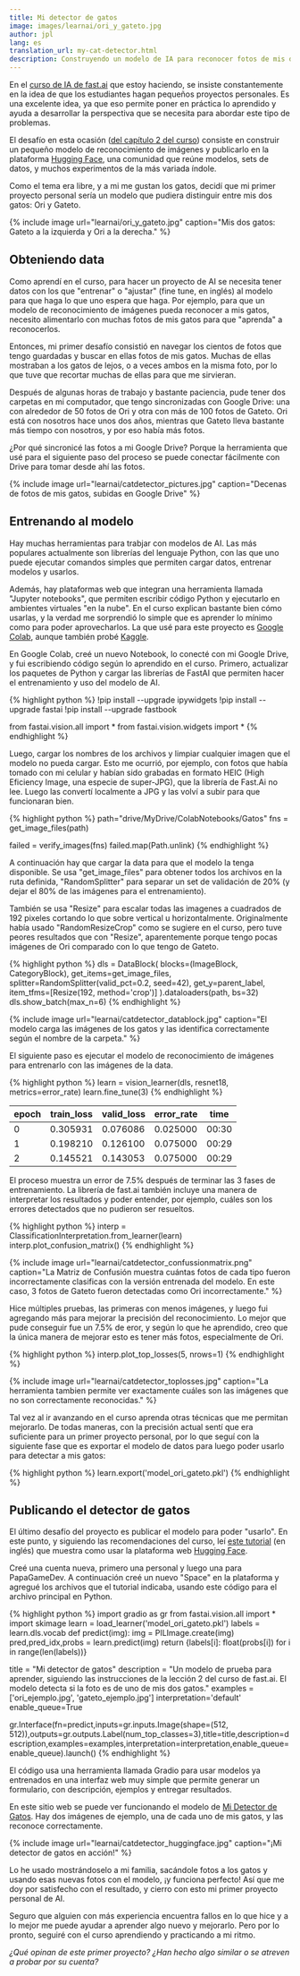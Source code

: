 ```yaml
---
title: Mi detector de gatos
image: images/learnai/ori_y_gateto.jpg
author: jpl
lang: es
translation_url: my-cat-detector.html
description: Construyendo un modelo de IA para reconocer fotos de mis dos gatos.
---
```


En el [curso de IA de fast.ai](https://course.fast.ai/) que estoy haciendo, se insiste constantemente en la idea de que los estudiantes hagan pequeños proyectos personales. Es una excelente idea, ya que eso permite poner en práctica lo aprendido y ayuda a desarrollar la perspectiva que se necesita para abordar este tipo de problemas.

El desafío en esta ocasión ([del capítulo 2 del curso](https://github.com/fastai/fastbook/blob/master/02_production.ipynb)) consiste en construir un pequeño modelo de reconocimiento de imágenes y publicarlo en la plataforma [Hugging Face](https://huggingface.co/), una comunidad que reúne modelos, sets de datos, y muchos experimentos de la más variada índole.

Como el tema era libre, y a mi me gustan los gatos, decidí que mi primer proyecto personal sería un modelo que pudiera distinguir entre mis dos gatos: Ori y Gateto.

{% include image url="learnai/ori_y_gateto.jpg" caption="Mis dos gatos: Gateto a la izquierda y Ori a la derecha." %}

## Obteniendo data

Como aprendí en el curso, para hacer un proyecto de AI se necesita tener datos con los que "entrenar" o "ajustar" (fine tune, en inglés) al modelo para que haga lo que uno espera que haga. Por ejemplo, para que un modelo de reconocimiento de imágenes pueda reconocer a mis gatos, necesito alimentarlo con muchas fotos de mis gatos para que "aprenda" a reconocerlos.

Entonces, mi primer desafío consistió en navegar los cientos de fotos que tengo guardadas y buscar en ellas fotos de mis gatos. Muchas de ellas mostraban a los gatos de lejos, o a veces ambos en la misma foto, por lo que tuve que recortar muchas de ellas para que me sirvieran.

Después de algunas horas de trabajo y bastante paciencia, pude tener dos carpetas en mi computador, que tengo sincronizadas con Google Drive: una con alrededor de 50 fotos de Ori y otra con más de 100 fotos de Gateto. Ori está con nosotros hace unos dos años, mientras que Gateto lleva bastante más tiempo con nosotros, y por eso había más fotos.

¿Por qué sincronicé las fotos a mi Google Drive? Porque la herramienta que usé para el siguiente paso del proceso se puede conectar fácilmente con Drive para tomar desde ahí las fotos.

{% include image url="learnai/catdetector_pictures.jpg" caption="Decenas de fotos de mis gatos, subidas en Google Drive" %}

## Entrenando al modelo

Hay muchas herramientas para trabjar con modelos de AI. Las más populares actualmente son librerías del lenguaje Python, con las que uno puede ejecutar comandos simples que permiten cargar datos, entrenar modelos y usarlos.

Además, hay plataformas web que integran una herramienta llamada "Jupyter notebooks", que permiten escribir código Python y ejecutarlo en ambientes virtuales "en la nube". En el curso explican bastante bien cómo usarlas, y la verdad me sorprendió lo simple que es aprender lo mínimo como para poder aprovecharlos. La que usé para este proyecto es [Google Colab](https://colab.research.google.com/), aunque también probé [Kaggle](https://www.kaggle.com/).

En Google Colab, creé un nuevo Notebook, lo conecté con mi Google Drive, y fui escribiendo código según lo aprendido en el curso. Primero, actualizar los paquetes de Python y cargar las librerías de FastAI que permiten hacer el entrenamiento y uso del modelo de AI.

{% highlight python %}
!pip install --upgrade ipywidgets
!pip install --upgrade fastai
!pip install --upgrade fastbook

from fastai.vision.all import *
from fastai.vision.widgets import *
{% endhighlight %}

Luego, cargar los nombres de los archivos y limpiar cualquier imagen que el modelo no pueda cargar. Esto me ocurrió, por ejemplo, con fotos que había tomado con mi celular y habían sido grabadas en formato HEIC (High Eficiency Image, una especie de super-JPG), que la librería de Fast.Ai no lee. Luego las convertí localmente a JPG y las volví a subir para que funcionaran bien.

{% highlight python %}
path="drive/MyDrive/ColabNotebooks/Gatos"
fns = get_image_files(path)

failed = verify_images(fns)
failed.map(Path.unlink)
{% endhighlight %}

A continuación hay que cargar la data para que el modelo la tenga disponible. Se usa "get_image_files" para obtener todos los archivos en la ruta definida, "RandomSplitter" para separar un set de validación de 20% (y dejar el 80% de las imágenes para el entrenamiento).

También se usa "Resize" para escalar todas las imagenes a cuadrados de 192 pixeles cortando lo que sobre vertical u horizontalmente. Originalmente había usado "RandomResizeCrop" como se sugiere en el curso, pero tuve peores resultados que con "Resize", aparentemente porque tengo pocas imágenes de Ori comparado con lo que tengo de Gateto.

{% highlight python %}
dls = DataBlock(
    blocks=(ImageBlock, CategoryBlock),
    get_items=get_image_files,
    splitter=RandomSplitter(valid_pct=0.2, seed=42),
    get_y=parent_label,
    item_tfms=[Resize(192, method='crop')]
).dataloaders(path, bs=32)
dls.show_batch(max_n=6)
{% endhighlight %}

{% include image url="learnai/catdetector_datablock.jpg" caption="El modelo carga las imágenes de los gatos y las identifica correctamente según el nombre de la carpeta." %}

El siguiente paso es ejecutar el modelo de reconocimiento de imágenes para entrenarlo con las imágenes de la data.

{% highlight python %}
learn = vision_learner(dls, resnet18, metrics=error_rate)
learn.fine_tune(3)
{% endhighlight %}

epoch|train_loss|valid_loss|error_rate|time
---|---|---|---|---
0|0.305931|0.076086|0.025000|00:30
1|0.198210|0.126100|0.075000|00:29
2|0.145521|0.143053|0.075000|00:29

El proceso muestra un error de 7.5% después de terminar las 3 fases de entrenamiento. La librería de fast.ai también incluye una manera de interpretar los resultados y poder entender, por ejemplo, cuáles son los errores detectados que no pudieron ser resueltos.

{% highlight python %}
interp = ClassificationInterpretation.from_learner(learn)
interp.plot_confusion_matrix()
{% endhighlight %}

{% include image url="learnai/catdetector_confussionmatrix.png" caption="La Matriz de Confusión muestra cuántas fotos de cada tipo fueron incorrectamente clasificas con la versión entrenada del modelo. En este caso, 3 fotos de Gateto fueron detectadas como Ori incorrectamente." %}

Hice múltiples pruebas, las primeras con menos imágenes, y luego fui agregando más para mejorar la precisión del reconocimiento. Lo mejor que pude conseguir fue un 7.5% de eror, y según lo que he aprendido, creo que la única manera de mejorar esto es tener más fotos, especialmente de Ori. 

{% highlight python %}
interp.plot_top_losses(5, nrows=1)
{% endhighlight %}

{% include image url="learnai/catdetector_toplosses.jpg" caption="La herramienta tambien permite ver exactamente cuáles son las imágenes que no son correctamente reconocidas." %}

Tal vez al ir avanzando en el curso aprenda otras técnicas que me permitan mejorarlo. De todas maneras, con la precisión actual sentí que era suficiente para un primer proyecto personal, por lo que seguí con la siguiente fase que es exportar el modelo de datos para luego poder usarlo para detectar a mis gatos:

{% highlight python %}
learn.export('model_ori_gateto.pkl')
{% endhighlight %}

## Publicando el detector de gatos

El último desafío del proyecto es publicar el modelo para poder "usarlo". En este punto, y siguiendo las recomendaciones del curso, leí [este tutorial](https://www.tanishq.ai/blog/gradio_hf_spaces_tutorial) (en inglés) que muestra como usar la plataforma web [Hugging Face](https://huggingface.co/).

Creé una cuenta nueva, primero una personal y luego una para PapaGameDev. A continuación creé un nuevo "Space" en la plataforma y agregué los archivos que el tutorial indicaba, usando este código para el archivo principal en Python.

{% highlight python %}
import gradio as gr
from fastai.vision.all import *
import skimage
learn = load_learner('model_ori_gateto.pkl')
labels = learn.dls.vocab
def predict(img):
    img = PILImage.create(img)
    pred,pred_idx,probs = learn.predict(img)
    return {labels[i]: float(probs[i]) for i in range(len(labels))}

title = "Mi detector de gatos"
description = "Un modelo de prueba para aprender, siguiendo las instrucciones de la lección 2 del curso de fast.ai. El modelo detecta si la foto es de uno de mis dos gatos."
examples = ['ori_ejemplo.jpg', 'gateto_ejemplo.jpg']
interpretation='default'
enable_queue=True

gr.Interface(fn=predict,inputs=gr.inputs.Image(shape=(512, 512)),outputs=gr.outputs.Label(num_top_classes=3),title=title,description=description,examples=examples,interpretation=interpretation,enable_queue=enable_queue).launch()
{% endhighlight %}

El código usa una herramienta llamada Gradio para usar modelos ya entrenados en una interfaz web muy simple que permite generar un formulario, con descripción, ejemplos y entregar resultados.

En este sitio web se puede ver funcionando el modelo de [Mi Detector de Gatos](https://huggingface.co/spaces/papagamedev/mycatdetector). Hay dos imágenes de ejemplo, una de cada uno de mis gatos, y las reconoce correctamente. 

{% include image url="learnai/catdetector_huggingface.jpg" caption="¡Mi detector de gatos en acción!" %}

Lo he usado mostrándoselo a mi familia, sacándole fotos a los gatos y usando esas nuevas fotos con el modelo, ¡y funciona perfecto! Así que me doy por satisfecho con el resultado, y cierro con esto mi primer proyecto personal de AI. 

Seguro que alguien con más experiencia encuentra fallos en lo que hice y a lo mejor me puede ayudar a aprender algo nuevo y mejorarlo. Pero por lo pronto, seguiré con el curso aprendiendo y practicando a mi ritmo.

*¿Qué opinan de este primer proyecto? ¿Han hecho algo similar o se atreven a probar por su cuenta?*
